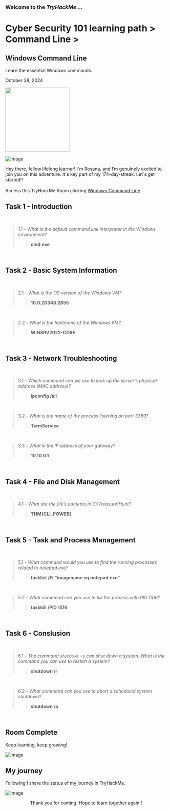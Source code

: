 <h3> Welcome to the <em>TryHackMe ...</em></h3>
<h1>Cyber Security 101 learning path > Command Line ></h1>
<h2>Windows Command Line</h2>
<p>Learn the essential Windows commands.</p>
<p>October 28, 2024<br></p>

<img src="https://github.com/user-attachments/assets/5edb28e0-7367-404b-9da9-05c941bbc3b0" height="200" width="200">

![image](https://github.com/user-attachments/assets/a4856ad5-db57-43f9-9c63-e8e358603251)


<p>Hey there, fellow lifelong learner! I´m <a href="https://www.linkedin.com/in/rosanafssantos/">Rosana</a>, and I’m genuinely excited to join you on this adventure. It´s key part of my 174-day-streak. Let´s get started!!<br><br>
Access this TryHackMe Room clicking <a href="https://tryhackme.com/r/room/windowscommandline">Windows Command Line</a></p>

<h2>Task 1 - Introduction</h2>
<br>

> 1.1 - <em>What is the default command line interpreter in the Windows environment?</em><br>
>> <strong>cmd.exe</strong><br>
<p><br></p>

<h2>Task 2 - Basic System Information</h2>
<br>

> 2.1 - <em>What is the OS version of the Windows VM?</em><br>
>> <strong>10.0.20348.2655</strong><br>
<p><br></p>

> 2.2 - <em>What is the hostname of the Windows VM?</em><br>
>> <strong>WINSRV2022-CORE</strong><br>
<p><br></p>

<h2>Task 3 - Network Troubleshooting</h2>
<br>

> 3.1 - <em>Which command can we use to look up the server’s physical address (MAC address)?</em><br>
>> <strong>ipconfig /all</strong><br>
<p><br></p>

> 3.2 - <em>What is the name of the process listening on port 3389?</em><br>
>> <strong>TermService</strong><br>
<p><br></p>

> 3.3 - <em>What is the IP address of your gateway?</em><br>
>> <strong>10.10.0.1</strong><br>
<p><br></p>

<h2>Task 4 - File and Disk Management</h2>
<br>

> 4.1 - <em>What are the file’s contents in C:\Treasure\Hunt?</em><br>
>> <strong>THM{CLI_POWER}</strong><br>
<p><br></p>

<h2>Task 5 - Task and Process Management</h2>
<br>

> 5.1 - <em>What command would you use to find the running processes related to notepad.exe?</em><br>
>> <strong>tasklist /FI "imagename eq notepad.exe"</strong><br>
<p><br></p>

> 5.2 - <em>What command can you use to kill the process with PID 1516?</em><br>
>> <strong>taskkill /PID 1516</strong><br>
<p><br></p>

<h2>Task 6 - Conslusion</h2>
<br>

> 6.1 - <em>The command <code>shutdown /s</code> can shut down a system. What is the command you can use to restart a system?</em><br>
>> <strong>shutdown /r</strong><br>
<p><br></p>

> 6.2 - <em>What command can you use to abort a scheduled system shutdown?</em><br>
>> <strong>shutdown /a</strong><br>
<p><br></p>


<h2>Room Complete</h2>
<p>Keep learning, keep growing!<br>

![image](https://github.com/user-attachments/assets/3a74e89d-de12-4f9f-8ec1-4b21e40a09d5)


<h2>My journey</h2>
<p></p>Following I share the status of my journey in TryHackMe.</p>

![image](https://github.com/user-attachments/assets/29238d60-5872-4d54-92f8-7db08e47fb2e)


<p></p>

<p style="text-align: center;">Thank you for coming. Hope to learn together again!!</p>
